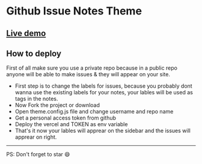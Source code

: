 # Github Issue Notes Theme

## [Live demo](https://github-issue-notes-theme.vercel.app)

## How to deploy

First of all make sure you use a private repo because in a public repo anyone will be able to make issues & they will appear on your site.

* First step is to change the labels for issues, because you probably dont wanna use the existing labels for your notes, your lables will be used as tags in the notes.
* Now Fork the project or download
* Open theme.config.js file and change username and repo name
* Get a personal access token from github
* Deploy the vercel and TOKEN as env variable
* That's it now your lables will apprear on the sidebar and the issues will apprear on right.

---
PS: Don't forget to star :smile:
